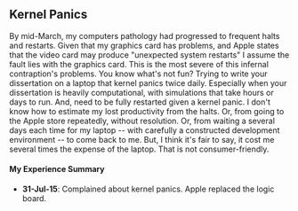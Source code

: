 Kernel Panics
---

By mid-March, my computers pathology had progressed to frequent halts and restarts. Given that my graphics card has problems, and Apple states that the video card may produce "unexpected system restarts" I assume the fault lies with the graphics card. This is the most severe of this infernal contraption's problems. You know what's not fun? Trying to write your dissertation on a laptop that kernel panics twice daily. Especially when your dissertation is heavily computational, with simulations that take hours or days to run. And, need to be fully restarted given a kernel panic. I don't know how to estimate my lost productivity from the halts. Or, from going to the Apple store repeatedly, without resolution. Or, from waiting a several days each time for my laptop -- with carefully a constructed development environment -- to come back to me. But, I think it's fair to say, it cost me several times the expense of the laptop. That is not consumer-friendly.

#### My Experience Summary

- **31-Jul-15**: Complained about kernel panics. Apple replaced the logic board.
